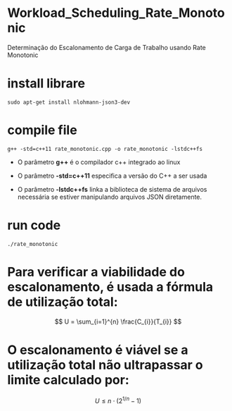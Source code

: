 # Workload_Scheduling_Rate_Monotonic
Determinação do Escalonamento de Carga de Trabalho usando Rate Monotonic

# install librare

```
sudo apt-get install nlohmann-json3-dev
```

# compile file

```
g++ -std=c++11 rate_monotonic.cpp -o rate_monotonic -lstdc++fs
```

- O parâmetro **g++** é o compilador c++ integrado ao linux

- O parâmetro **-std=c++11** especifica a versão do C++ a ser usada

- O parâmetro **-lstdc++fs** linka a biblioteca de sistema de arquivos necessária se estiver manipulando arquivos JSON diretamente.


# run code

```
./rate_monotonic
```

# Para verificar a viabilidade do escalonamento, é usada a fórmula de utilização total:

$$
U = \sum_{i=1}^{n}  \frac{C_{i}}{T_{i}}
$$


#  O escalonamento é viável se a utilização total não ultrapassar o limite calculado por:

$$
U  \le n \cdot (2^{1/n} - 1)
$$